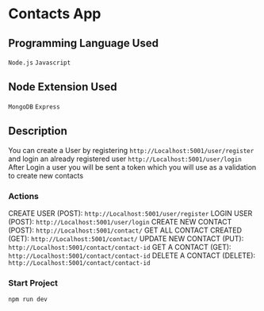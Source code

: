 # Contacts App

## Programming Language Used
`Node.js`
`Javascript`

## Node Extension Used
`MongoDB`
`Express`

## Description
You can create a User by registering `http://Localhost:5001/user/register` 
and login an already registered user `http://Localhost:5001/user/login`
After Login a user you will be sent a token which you will use as a validation to create new contacts

### Actions
CREATE USER (POST): `http://Localhost:5001/user/register`
LOGIN USER (POST): `http://Localhost:5001/user/login`
CREATE NEW CONTACT (POST): `http://Localhost:5001/contact/`
GET ALL CONTACT CREATED (GET): `http://Localhost:5001/contact/`
UPDATE NEW CONTACT (PUT): `http://Localhost:5001/contact/contact-id`
GET A CONTACT (GET): `http://Localhost:5001/contact/contact-id`
DELETE A CONTACT (DELETE): `http://Localhost:5001/contact/contact-id`

### Start Project
`npm run dev`